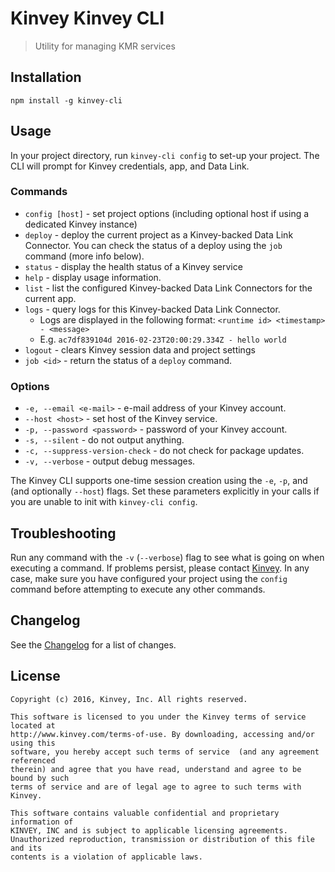 # Kinvey Kinvey CLI
> Utility for managing KMR services

## Installation
`npm install -g kinvey-cli`

## Usage
In your project directory, run `kinvey-cli config` to set-up your project. The CLI will prompt for Kinvey credentials, app, and Data Link.

### Commands
* `config [host]` - set project options (including optional host if using a dedicated Kinvey instance)
* `deploy` - deploy the current project as a Kinvey-backed Data Link Connector. You can check the status of a deploy using the `job` command (more info below).
* `status` - display the health status of a Kinvey service
* `help` - display usage information.
* `list` - list the configured Kinvey-backed Data Link Connectors for the current app.
* `logs` - query logs for this Kinvey-backed Data Link Connector.
  * Logs are displayed in the following format: `<runtime id> <timestamp> - <message>`
  * E.g. `ac7df839104d 2016-02-23T20:00:29.334Z - hello world`
* `logout` - clears Kinvey session data and project settings
* `job <id>` - return the status of a `deploy` command.

### Options
* `-e, --email <e-mail>` - e-mail address of your Kinvey account.
* `--host <host>` - set host of the Kinvey service.
* `-p, --password <password>` - password of your Kinvey account.
* `-s, --silent` - do not output anything.
* `-c, --suppress-version-check` - do not check for package updates.
* `-v, --verbose` - output debug messages.

The Kinvey CLI supports one-time session creation using the `-e`, `-p`, and (and optionally `--host`) flags. Set these parameters explicitly in your calls if you are unable to init with `kinvey-cli config`.

## Troubleshooting
Run any command with the `-v` (`--verbose`) flag to see what is going on when executing a command. If problems persist, please contact [Kinvey](http://support.kinvey.com). In any case, make sure you have configured your project using the `config` command before attempting to execute any other commands.

## Changelog
See the [Changelog](./CHANGELOG.md) for a list of changes.

## License
    Copyright (c) 2016, Kinvey, Inc. All rights reserved.

    This software is licensed to you under the Kinvey terms of service located at
    http://www.kinvey.com/terms-of-use. By downloading, accessing and/or using this
    software, you hereby accept such terms of service  (and any agreement referenced
    therein) and agree that you have read, understand and agree to be bound by such
    terms of service and are of legal age to agree to such terms with Kinvey.

    This software contains valuable confidential and proprietary information of
    KINVEY, INC and is subject to applicable licensing agreements.
    Unauthorized reproduction, transmission or distribution of this file and its
    contents is a violation of applicable laws.